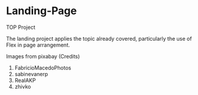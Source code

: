# Landing-Page
TOP Project

The landing project applies the topic already covered, particularly the use of Flex in page arrangement.

Images from pixabay (Credits)
1. FabricioMacedoPhotos
2. sabinevanerp
3. RealAKP
4. zhivko
